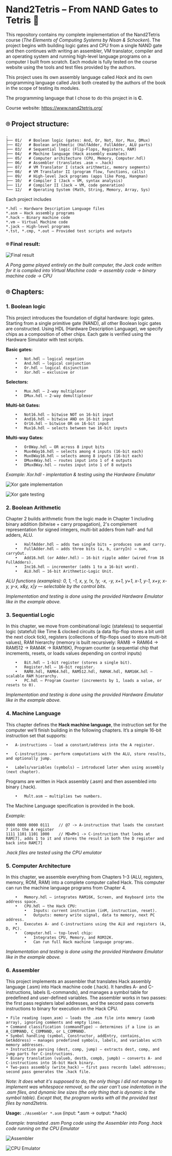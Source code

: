 # **Nand2Tetris – From NAND Gates to Tetris** :large_blue_circle:

This repository contains my complete implementation of the Nand2Tetris course (*The Elements of Computing Systems by Nisan & Schocken*).
The project begins with building logic gates and CPU from a single NAND gate and then continues with writing an assembler, VM translator, compiler and an operating system and running high-level language programs on a computer I built from scratch. Each module is
fully tested on the course website using the tools and test files provided by the authors.

This project uses its own assembly language called *Hack* and its own programming language called *Jack* both created by the authors of the book in the scope of testing its modules.

The programming language that I chose to do this project in is **C**.

Course website: https://www.nand2tetris.org/

## **⌾ Project structure:**
```
.
├── 01/   # Boolean logic (gates: And, Or, Not, Xor, Mux, DMux)
├── 02/   # Boolean arithmetic (HalfAdder, FullAdder, ALU parts)
├── 03/   # Sequential logic (Flip-Flops, Registers, RAM)
├── 04/   # Machine language (Hack assembly examples)
├── 05/   # Computer architecture (CPU, Memory, Computer.hdl)
├── 06/   # Assembler (translates .asm → .hack)
├── 07/   # VM Translator I (stack arithmetic, memory segments)
├── 08/   # VM Translator II (program flow, functions, calls)
├── 09/   # High-level Jack programs (apps like Pong, Hangman)
├── 10/   # Compiler I (Jack → VM, syntax analysis)
├── 11/   # Compiler II (Jack → VM, code generation)
└── 12/   # Operating System (Math, String, Memory, Array, Sys)
```
Each project includes
```
*.hdl – Hardware Description Language files
*.asm – Hack assembly programs
*.hack – Binary machine code
*.vm – Virtual Machine code
*.jack – High-level programs
*.tst, *.cmp, *.out – Provided test scripts and outputs
```

### **⌾ Final result:**
![Final result](https://github.com/lukettoOoO/Nand2tetris/blob/cf2ccb020b9d42672832c4fdd7f5646bf63e91cc/final_result.gif)

*A Pong game played entirely on the built computer, the Jack code written for it is compiled into Virtual Machine code -> assembly code -> binary machine code -> CPU*

## **⌾ Chapters:**

### 1. Boolean logic
This project introduces the foundation of digital hardware: logic gates. Starting from a single primitive gate (NAND), all other Boolean logic gates are constructed. Using HDL (Hardware Description Language), we specify chips as a composition of other chips.
Each gate is verified using the Hardware Simulator with test scripts.

**Basic gates:**
```
	•	Not.hdl – logical negation
	•	And.hdl – logical conjunction
	•	Or.hdl – logical disjunction
	•	Xor.hdl – exclusive or
```
**Selectors:**
```
	•	Mux.hdl – 2-way multiplexor
	•	DMux.hdl – 2-way demultiplexor
```

**Multi-bit Gates:**
```
	•	Not16.hdl – bitwise NOT on 16-bit input
	•	And16.hdl – bitwise AND on 16-bit input
	•	Or16.hdl – bitwise OR on 16-bit input
	•	Mux16.hdl – selects between two 16-bit inputs
```

**Multi-way Gates:**
```
	•	Or8Way.hdl – OR across 8 input bits
	•	Mux4Way16.hdl – selects among 4 inputs (16-bit each)
	•	Mux8Way16.hdl – selects among 8 inputs (16-bit each)
	•	DMux4Way.hdl – routes input into 1 of 4 outputs
	•	DMux8Way.hdl – routes input into 1 of 8 outputs
```
*Example: Xor.hdl - implentation & testing using the Hardware Emulator*

![Xor gate implementation](https://github.com/lukettoOoO/Nand2tetris/blob/1d9557234294cab04a8a0113b08135ccb4fc7ea1/xor.png)

![Xor gate testing](https://github.com/lukettoOoO/Nand2tetris/blob/627de22d0c837eb314a7d63dda1a0a7d337e706a/xor.gif)

### 2. Boolean Arithmetic
Chapter 2 builds arithmetic from the logic made in Chapter 1 including binary addition (bitwise + carry propagation), 2's complement representation for signed integers, multi-bit adders from half- and full adders, ALU.
```
	•	HalfAdder.hdl — adds two single bits → produces sum and carry.
	•	FullAdder.hdl — adds three bits (a, b, carryIn) → sum, carryOut.
	•	Add16.hdl (or Adder.hdl) — 16-bit ripple adder (wired from 16 FullAdders).
	•	Inc16.hdl — incrementer (adds 1 to a 16-bit word).
	•	ALU.hdl — 16-bit Arithmetic-Logic Unit.
```
*ALU functions (examples): 0, 1, -1, x, y, !x, !y, -x, -y, x+1, y+1, x-1, y-1, x+y, x-y, y-x, x&y, x|y — selectable by the control bits.*

*Implementation and testing is done using the provided Hardware Emulator like in the example above.*

### 3. Sequential Logic
In this chapter, we move from combinational logic (stateless) to sequential logic (stateful) like Time & clocked circuits (a data flip-flop stores a bit until the next clock tick), registers (collections of flip-flops used to store multi-bit values), RAM hierarchy (memory is built recursively: RAM8 → RAM64 → RAM512 → RAM4K → RAM16K), Program counter (a sequential chip that increments, resets, or loads values depending on control inputs)

```
	•	Bit.hdl — 1-bit register (stores a single bit).
	•	Register.hdl — 16-bit register.
	•	RAM8.hdl, RAM64.hdl, RAM512.hdl, RAM4K.hdl, RAM16K.hdl — scalable RAM hierarchy.
	•	PC.hdl — Program Counter (increments by 1, loads a value, or resets to 0).
```

*Implementation and testing is done using the provided Hardware Emulator like in the example above.*

### 4. Machine Language
This chapter defines the **Hack machine language**, the instruction set for the computer we’ll finish building in the following chapters.
It’s a simple 16-bit instruction set that supports:

	•	A-instructions — load a constant/address into the A register.
  
	•	C-instructions — perform computations with the ALU, store results, and optionally jump.
  
	•	Labels/variables (symbols) — introduced later when using assembly (next chapter).

Programs are written in Hack assembly (.asm) and then assembled into binary (.hack).
```
	•	Mult.asm — multiplies two numbers.
```

The Machine Language specification is provided in the book.

*Example:*

```
0000 0000 0000 0111    // @7 -> A-instruction that loads the constant 7 into the A register
1111 1101 1101 1000    // MD=M+1 -> C-instruction that looks at RAM[7], adds 1 to it and stores the result in both the D register and back into RAM[7]
```
*.hack files are tested using the CPU emulator*


### 5. Computer Architecture
In this chapter, we assemble everything from Chapters 1–3 (ALU, registers, memory, ROM, RAM) into a complete computer called Hack.
This computer can run the machine language programs from Chapter 4.
```
	•	Memory.hdl — integrates RAM16K, Screen, and Keyboard into the address space.
	•	CPU.hdl — the Hack CPU:
    	•	Inputs: current instruction (inM, instruction, reset).
    	•	Outputs: memory write signal, data to memory, next PC address.
	•	Executes A- and C-instructions using the ALU and registers (A, D, PC).
	•	Computer.hdl — top-level chip:
    	•	Integrates CPU, Memory, and ROM32K.
    	•	Can run full Hack machine language programs.
```
*Implementation and testing is done using the provided Hardware Emulator like in the example above.*

### 6. Assembler
This project implements an assembler that translates Hack assembly language (.asm) into Hack machine code (.hack). It handles A- and C-instructions, labels (L-commands), and manages a symbol table for predefined and user-defined variables. The assembler works in two passes: the first pass registers label addresses, and the second pass converts instructions to binary for execution on the Hack CPU.

```
• File reading (open_asm) — loads the .asm file into memory (asmb array), ignoring comments and empty lines.
• Command classification (commandType) — determines if a line is an A_COMMAND, C_COMMAND, or L_COMMAND.
• Symbol handling (symbol, Constructor, addEntry, contains, GetAddress) — manages predefined symbols, labels, and variables with memory addresses.
• Instruction parsing (dest, comp, jump) — extracts dest, comp, and jump parts for C-instructions.
• Binary translation (valueb, destb, compb, jumpb) — converts A- and C-instructions into 16-bit Hack binary.
• Two-pass assembly (write_hack) — first pass records label addresses; second pass generates the .hack file.
```

*Note: It does what it's supposed to do, the only things I did not manage to implement
was whitespace removal, so the user can't use indentation in the .asm files, and dynamic line sizes (the only thing
that is dynamic is the symbol table). Except that, the program works with all the provided test files by nand2tetris.*

**Usage:**
`./Assembler *.asm` (input: *.asm -> output: *.hack)


*Example: translated .asm Pong code using the Assembler into Pong .hack code running on the CPU Emulator*

![Assembler](https://github.com/lukettoOoO/Nand2tetris/blob/8242e8a2f702fd3b61db5936f6de466c9a6af74a/assembler.gif)

![CPU Emulator](https://github.com/lukettoOoO/Nand2tetris/blob/831102490150773216d35b5b605ddc113b53213f/cpu_emulator.gif)

